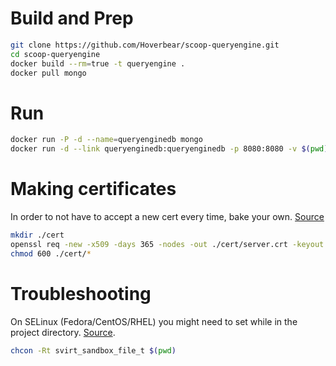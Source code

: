 # Build and Prep
```bash
git clone https://github.com/Hoverbear/scoop-queryengine.git
cd scoop-queryengine
docker build --rm=true -t queryengine .
docker pull mongo
```

# Run
```bash
docker run -P -d --name=queryenginedb mongo
docker run -d --link queryenginedb:queryenginedb -p 8080:8080 -v $(pwd):/app --name=queryengine queryengine
```

# Making certificates

In order to not have to accept a new cert every time, bake your own. [Source](https://library.linode.com/security/ssl-certificates/self-signed)
```bash
mkdir ./cert
openssl req -new -x509 -days 365 -nodes -out ./cert/server.crt -keyout ./cert/server.key
chmod 600 ./cert/*
```

# Troubleshooting
On SELinux (Fedora/CentOS/RHEL) you might need to set while in the project directory. [Source](https://access.redhat.com/documentation/en-US/Red_Hat_Enterprise_Linux/7/html/Resource_Management_and_Linux_Containers_Guide/sec-Sharing_Data_Across_Containers.html).

```bash
chcon -Rt svirt_sandbox_file_t $(pwd)
```

